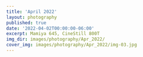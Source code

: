 ```yaml
---
title: 'April 2022'
layout: photography
published: true
date: '2022-04-02T00:00:00-06:00'
excerpt: Mamiya 645, CineStill 800T
img_dir: images/photography/Apr_2022/
cover_img: images/photography/Apr_2022/img-03.jpg
---
```

